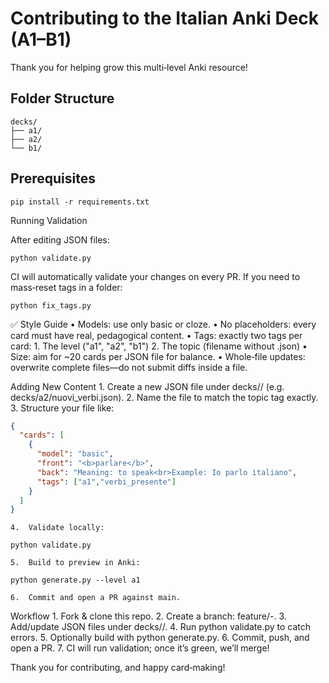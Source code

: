 # Contributing to the Italian Anki Deck (A1–B1)

Thank you for helping grow this multi‑level Anki resource!

## Folder Structure

```
decks/
├── a1/
├── a2/
└── b1/
```

## Prerequisites

`pip install -r requirements.txt`

Running Validation

After editing JSON files:

`python validate.py`

CI will automatically validate your changes on every PR.
If you need to mass‑reset tags in a folder:

`python fix_tags.py`

✅ Style Guide
	•	Models: use only basic or cloze.
	•	No placeholders: every card must have real, pedagogical content.
	•	Tags: exactly two tags per card:
	1.	The level ("a1", "a2", "b1")
	2.	The topic (filename without .json)
	•	Size: aim for ~20 cards per JSON file for balance.
	•	Whole‑file updates: overwrite complete files—do not submit diffs inside a file.

Adding New Content
	1.	Create a new JSON file under decks/<level>/ (e.g. decks/a2/nuovi_verbi.json).
	2.	Name the file to match the topic tag exactly.
	3.	Structure your file like:

```json
{
  "cards": [
    {
      "model": "basic",
      "front": "<b>parlare</b>",
      "back": "Meaning: to speak<br>Example: Io parlo italiano",
      "tags": ["a1","verbi_presente"]
    }
  ]
}
```

	4.	Validate locally:

`python validate.py`

	5.	Build to preview in Anki:

`python generate.py --level a1`

	6.	Commit and open a PR against main.

Workflow
	1.	Fork & clone this repo.
	2.	Create a branch: feature/<level>-<topic>.
	3.	Add/update JSON files under decks/<level>/.
	4.	Run python validate.py to catch errors.
	5.	Optionally build with python generate.py.
	6.	Commit, push, and open a PR.
	7.	CI will run validation; once it’s green, we’ll merge!

Thank you for contributing, and happy card‑making!
